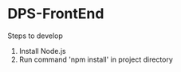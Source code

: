 # DPS-FrontEnd

Steps to develop
1. Install Node.js
2. Run command 'npm install' in project directory
